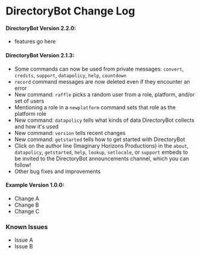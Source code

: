 # DirectoryBot Change Log
#### DirectoryBot Version 2.2.0:
 - features go here
#### DirectoryBot Version 2.1.3:
 - Some commands can now be used from private messages: `convert`, `credits`, `support`, `datapolicy`, `help`, `countdown`
 - `record` command messages are now deleted even if they encounter an error
 - New command: `raffle` picks a random user from a role, platform, and/or set of users
 - Mentioning a role in a `newplatform` command sets that role as the platform role
 - New command: `datapolicy` tells what kinds of data DirectoryBot collects and how it's used
 - New command: `version` tells recent changes
 - New command: `getstarted` tells how to get started with DirectoryBot
 - Click on the author line (Imaginary Horizons Productions) in the `about`, `datapolicy`, `getstarted`, `help`, `lookup`, `setlocale`, or `support` embeds to be invited to the DirectoryBot announcements channel, which you can follow!
 - Other bug fixes and improvements
#### Example Version 1.0.0:
 - Change A
 - Change B
 - Change C
### Known Issues
 - Issue A
 - Issue B
